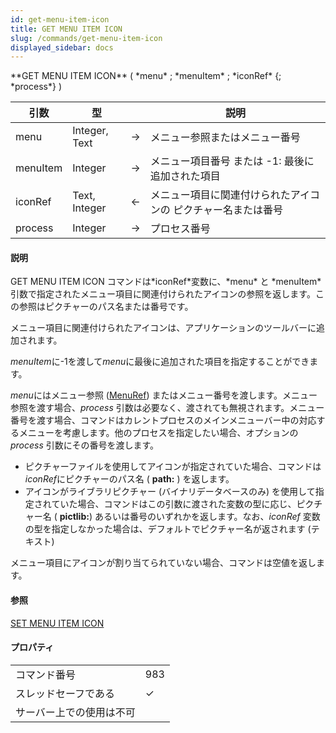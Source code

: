 ```yaml
---
id: get-menu-item-icon
title: GET MENU ITEM ICON
slug: /commands/get-menu-item-icon
displayed_sidebar: docs
---
```


<!--REF #_command_.GET MENU ITEM ICON.Syntax-->**GET MENU ITEM ICON** ( *menu* ; *menuItem* ; *iconRef* {; *process*} )<!-- END REF-->
<!--REF #_command_.GET MENU ITEM ICON.Params-->
| 引数 | 型 |  | 説明 |
| --- | --- | --- | --- |
| menu | Integer, Text | &#8594;  | メニュー参照またはメニュー番号 |
| menuItem | Integer | &#8594;  | メニュー項目番号 または -1: 最後に追加された項目 |
| iconRef | Text, Integer | &#8592; | メニュー項目に関連付けられたアイコンの ピクチャー名または番号 |
| process | Integer | &#8594;  | プロセス番号 |

<!-- END REF-->

#### 説明 

<!--REF #_command_.GET MENU ITEM ICON.Summary-->GET MENU ITEM ICON コマンドは*iconRef*変数に、*menu* と *menuItem*引数で指定されたメニュー項目に関連付けられたアイコンの参照を返します。<!-- END REF-->この参照はピクチャーのパス名または番号です。

メニュー項目に関連付けられたアイコンは、アプリケーションのツールバーに追加されます。

*menuItem*に-1を渡して*menu*に最後に追加された項目を指定することができます。

*menu*にはメニュー参照 ([MenuRef](# "Unique ID (16-character alphanumeric) of a menu")) またはメニュー番号を渡します。メニュー参照を渡す場合、*process* 引数は必要なく、渡されても無視されます。メニュー番号を渡す場合、コマンドはカレントプロセスのメインメニューバー中の対応するメニューを考慮します。他のプロセスを指定したい場合、オプションの*process* 引数にその番号を渡します。

* ピクチャーファイルを使用してアイコンが指定されていた場合、コマンドは*iconRef*にピクチャーのパス名 ( **path:<filesystem path>** ) を返します。
* アイコンがライブラリピクチャー (バイナリデータベースのみ) を使用して指定されていた場合、コマンドはこの引数に渡された変数の型に応じ、ピクチャー名 ( **pictlib:<name>**) あるいは番号のいずれかを返します。なお、*iconRef* 変数の型を指定しなかった場合は、デフォルトでピクチャー名が返されます (テキスト)

メニュー項目にアイコンが割り当てられていない場合、コマンドは空値を返します。

#### 参照 

[SET MENU ITEM ICON](set-menu-item-icon.md)  

#### プロパティ
|  |  |
| --- | --- |
| コマンド番号 | 983 |
| スレッドセーフである | &check; |
| サーバー上での使用は不可 ||


